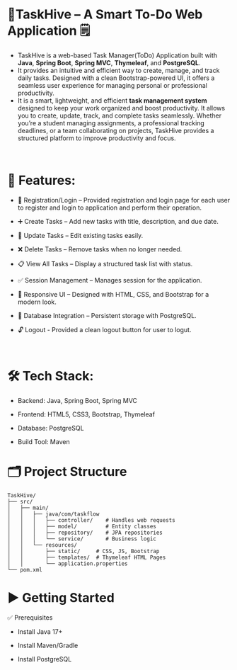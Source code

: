 # 📝TaskHive – A Smart To-Do Web Application 🗒
- TaskHive is a web-based Task Manager(ToDo) Application built with **Java**, **Spring Boot**, **Spring MVC**, **Thymeleaf**, and **PostgreSQL**.
- It provides an intuitive and efficient way to create, manage, and track daily tasks. Designed with a clean Bootstrap-powered UI, it offers a seamless user experience for managing personal or professional productivity.
- It is a smart, lightweight, and efficient **task management system** designed to keep your work organized and boost productivity. It allows you to create, update, track, and complete tasks seamlessly. Whether you’re a student managing assignments, a professional tracking deadlines, or a team collaborating on projects, TaskHive provides a structured platform to improve productivity and focus.
<br>

# 🎯 Features:

- 🔐 Registration/Login – Provided registration and login page for each user to register and login to application and perform their operation.

- ➕ Create Tasks – Add new tasks with title, description, and due date.

- 📝 Update Tasks – Edit existing tasks easily.

- ❌ Delete Tasks – Remove tasks when no longer needed.

- 📋 View All Tasks – Display a structured task list with status.

- ✅ Session Management – Manages session for the application.

- 🎨 Responsive UI – Designed with HTML, CSS, and Bootstrap for a modern look.

- 💾 Database Integration – Persistent storage with PostgreSQL.

-  🔓 Logout - Provided a clean logout button for user to logut.
<br>

# 🛠️ Tech Stack:

- Backend: Java, Spring Boot, Spring MVC

- Frontend: HTML5, CSS3, Bootstrap, Thymeleaf

- Database: PostgreSQL

- Build Tool: Maven



# 🗂️ Project Structure

```
TaskHive/
├── src/
│   ├── main/
│   │   ├── java/com/taskflow
│   │   │   ├── controller/    # Handles web requests
│   │   │   ├── model/         # Entity classes
│   │   │   ├── repository/    # JPA repositories
│   │   │   └── service/       # Business logic
│   │   └── resources/
│   │       ├── static/     # CSS, JS, Bootstrap
│   │       ├── templates/  # Thymeleaf HTML Pages   
│   │       └── application.properties
└── pom.xml
```


# ▶️ Getting Started

✅ Prerequisites

- Install Java 17+

- Install Maven/Gradle

- Install PostgreSQL



